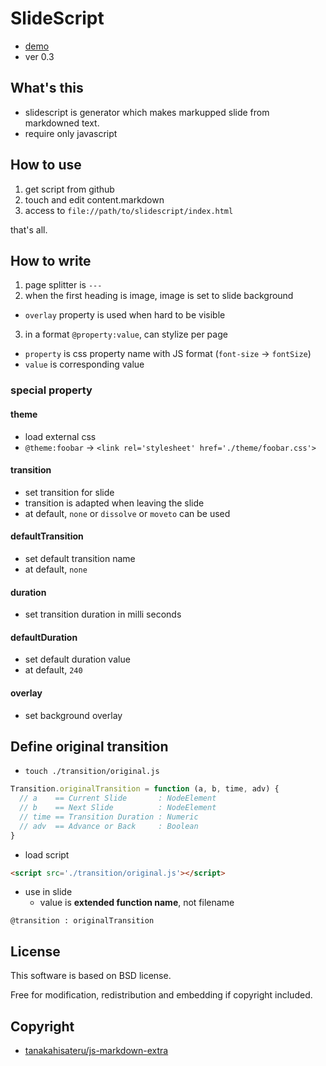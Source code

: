 SlideScript
===========

* [demo](http://ss.geta6.net)
* ver 0.3

What's this
-----------

* slidescript is generator which makes markupped slide from markdowned text.
* require only javascript

How to use
----------

1. get script from github
2. touch and edit content.markdown
3. access to `file://path/to/slidescript/index.html`

that's all.

How to write
------------

1. page splitter is `---`
2. when the first heading is image, image is set to slide background
  * `overlay` property is used when hard to be visible
3. in a format `@property:value`, can stylize per page
  * `property` is css property name with JS format (`font-size` -> `fontSize`)
  * `value` is corresponding value

### special property

#### theme

* load external css
* `@theme:foobar` -> `<link rel='stylesheet' href='./theme/foobar.css'>`

#### transition

* set transition for slide
* transition is adapted when leaving the slide
* at default, `none` or `dissolve` or `moveto` can be used

#### defaultTransition

* set default transition name
* at default, `none`

#### duration

* set transition duration in milli seconds

#### defaultDuration

* set default duration value
* at default, `240`

#### overlay

* set background overlay


Define original transition
--------------------------

* `touch ./transition/original.js`

~~~js
Transition.originalTransition = function (a, b, time, adv) {
  // a    == Current Slide       : NodeElement
  // b    == Next Slide          : NodeElement
  // time == Transition Duration : Numeric
  // adv  == Advance or Back     : Boolean
}
~~~

* load script

~~~html
<script src='./transition/original.js'></script>
~~~

* use in slide
  * value is __extended function name__, not filename

~~~
@transition : originalTransition
~~~

License
-------

This software is based on BSD license.

Free for modification, redistribution and embedding if copyright included.

Copyright
---------

* [tanakahisateru/js-markdown-extra](https://github.com/tanakahisateru/js-markdown-extra)

